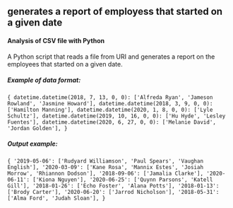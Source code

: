 ## generates a report of employess that started on a given date

#### Analysis of CSV file with Python

A Python script that reads a file from URI and generates a report on the employees that started on a given date.

##### Example of data format:

`{ datetime.datetime(2018, 7, 13, 0, 0): ['Alfreda Ryan', 'Jameson Rowland', 'Jasmine Howard'], datetime.datetime(2018, 3, 9, 0, 0): ['Hamilton Manning'], datetime.datetime(2020, 1, 8, 0, 0): ['Lyle Schultz'], datetime.datetime(2019, 10, 16, 0, 0): ['Hu Hyde', 'Lesley Fuentes'], datetime.datetime(2020, 6, 27, 0, 0): ['Melanie David', 'Jordan Golden'], }`

##### Output example:

`{ '2019-05-06': ['Rudyard Williamson', 'Paul Spears', 'Vaughan English'], '2020-03-09': ['Kane Rosa', 'Mannix Estes', 'Josiah Morrow', 'Rhiannon Dodson'], '2018-09-06': ['Jamalia Clarke'], '2020-06-11': ['Kiona Nguyen'], '2020-06-25': ['Quynn Parsons', 'Katell Gill'], '2018-01-26': ['Echo Foster', 'Alana Potts'], '2018-01-13': ['Brody Carter'], '2020-06-20': ['Jarrod Nicholson'], '2018-05-31': ['Alma Ford', 'Judah Sloan'], }`
